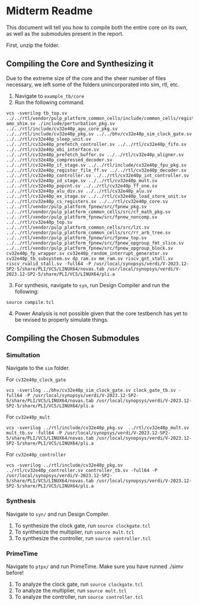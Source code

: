 # Midterm Readme

This document will tell you how to compile both the entire core on its own, as well as the submodules present in the report.

First, unzip the folder.

## Compiling the Core and Synthesizing it

Due to the extreme size of the core and the sheer number of files necessary, we left some of the folders unincorporated into sim, rtl, etc.

1. Navigate to `example_tb/core`
2. Run the following command.

```
vcs -sverilog tb_top.sv ../../rtl/vendor/pulp_platform_common_cells/include/common_cells/registers.svh amo_shim.sv ./include/perturbation_pkg.sv ../../rtl/include/cv32e40p_apu_core_pkg.sv ../../rtl/include/cv32e40p_pkg.sv ../../bhv/cv32e40p_sim_clock_gate.sv ../../rtl/cv32e40p_sleep_unit.sv ../../rtl/cv32e40p_prefetch_controller.sv ../../rtl/cv32e40p_fifo.sv ../../rtl/cv32e40p_obi_interface.sv ../../rtl/cv32e40p_prefetch_buffer.sv ../../rtl/cv32e40p_aligner.sv ../../rtl/cv32e40p_compressed_decoder.sv ../../rtl/cv32e40p_if_stage.sv ../../rtl/include/cv32e40p_fpu_pkg.sv ../../rtl/cv32e40p_register_file_ff.sv ../../rtl/cv32e40p_decoder.sv ../../rtl/cv32e40p_controller.sv ../../rtl/cv32e40p_int_controller.sv ../../rtl/cv32e40p_id_stage.sv ../../rtl/cv32e40p_mult.sv ../../rtl/cv32e40p_popcnt.sv ../../rtl/cv32e40p_ff_one.sv ../../rtl/cv32e40p_alu_div.sv ../../rtl/cv32e40p_alu.sv ../../rtl/cv32e40p_ex_stage.sv ../../rtl/cv32e40p_load_store_unit.sv ../../rtl/cv32e40p_cs_registers.sv ../../rtl/cv32e40p_core.sv ../../rtl/vendor/pulp_platform_fpnew/src/fpnew_pkg.sv ../../rtl/vendor/pulp_platform_common_cells/src/cf_math_pkg.sv ../../rtl/vendor/pulp_platform_fpnew/src/fpnew_noncomp.sv  ../../rtl/cv32e40p_top.sv ../../rtl/vendor/pulp_platform_common_cells/src/lzc.sv ../../rtl/vendor/pulp_platform_common_cells/src/rr_arb_tree.sv ../../rtl/vendor/pulp_platform_fpnew/src/fpnew_top.sv ../../rtl/vendor/pulp_platform_fpnew/src/fpnew_opgroup_fmt_slice.sv ../../rtl/vendor/pulp_platform_fpnew/src/fpnew_opgroup_block.sv cv32e40p_fp_wrapper.sv cv32e40p_random_interrupt_generator.sv cv32e40p_tb_subsystem.sv dp_ram.sv mm_ram.sv riscv_gnt_stall.sv riscv_rvalid_stall.sv -full64 -P /usr/local/synopsys/verdi/V-2023.12-SP2-5/share/PLI/VCS/LINUX64/novas.tab /usr/local/synopsys/verdi/V-2023.12-SP2-5/share/PLI/VCS/LINUX64/pli.a
```
3. For synthesis, navigate to `syn`, run Design Compiler and run the following:
```
source compile.tcl
```

4. Power Analysis is not possible given that the core testbench has yet to be revised to properly simulate things.



## Compiling the Chosen Submodules

### Simultation
Navigate to the `sim` folder.

For `cv32e40p_clock_gate`
```
vcs -sverilog ../bhv/cv32e40p_sim_clock_gate.sv clock_gate_tb.sv -full64 -P /usr/local/synopsys/verdi/V-2023.12-SP2-5/share/PLI/VCS/LINUX64/novas.tab /usr/local/synopsys/verdi/V-2023.12-SP2-5/share/PLI/VCS/LINUX64/pli.a          
```

For `cv32e40p_mult`

```
vcs -sverilog ../rtl/include/cv32e40p_pkg.sv  ../rtl/cv32e40p_mult.sv mult_tb.sv -full64 -P /usr/local/synopsys/verdi/V-2023.12-SP2-5/share/PLI/VCS/LINUX64/novas.tab /usr/local/synopsys/verdi/V-2023.12-SP2-5/share/PLI/VCS/LINUX64/pli.a
```

For `cv32e40p_controller`

```
vcs -sverilog ../rtl/include/cv32e40p_pkg.sv ../rtl/cv32e40p_controller.sv controller_tb.sv -full64 -P /usr/local/synopsys/verdi/V-2023.12-SP2-5/share/PLI/VCS/LINUX64/novas.tab /usr/local/synopsys/verdi/V-2023.12-SP2-5/share/PLI/VCS/LINUX64/pli.a
```

### Synthesis

Navigate to `syn/` and run Design Compiler.

1. To synthesize the clock gate, run `source clockgate.tcl`
2. To synthesize the multiplier, run `source mult.tcl`
3. To synthesize the controller, run `source controller.tcl`

### PrimeTime

Navigate to `ptpx/` and run PrimeTime. Make sure you have runned ./simv before!

1. To analyze the clock gate, run `source clockgate.tcl`
2. To analyze the multiplier, run `source mult.tcl`
3. To analyze the controller, run `source controller.tcl`

